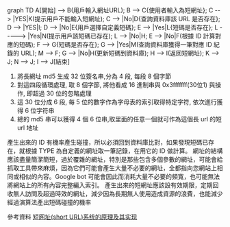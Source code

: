 <div class="mermaid">
  graph TD
    A[開始] --> B(用戶輸入網址URL);
    B --> C{使用者輸入為短網址};
    C --> |YES|K(提示用戶不能輸入短網址);
    C --> |No|D{查詢資料庫該 URL 是否存在};
    D --> |YES|I;
    D --> |No|E{用戶選擇自定義短碼};
    E --> |Yes|L{短碼是否存在};
    L -----> |Yes|N(提示用戶該短碼已存在);
    L --> |No|H;
    E --> |No|F(根據 ID 計算對應的短碼);
    F --> G{短碼是否存在};
    G --> |Yes|M(查詢資料庫獲得一筆對應 ID 紀錄的 URL);
    M --> F;
    G --> |No|H(更新短碼到資料庫);
    H --> I(返回短網址);
    K --> J;
    N --> J;
    I --> J[結束]
</div>

1. 將長網址 md5 生成 32 位簽名串,分為 4 段, 每段 8 個字節
2. 對這四段循環處理, 取 8 個字節, 將他看成 16 進制串與 0x3fffffff(30位1) 與操作, 即超過 30 位的忽略處理
3. 這 30 位分成 6 段, 每 5 位的數字作為字母表的索引取得特定字符, 依次進行獲得 6 位字符串
4. 總的 md5 串可以獲得 4 個 6 位串,取里面的任意一個就可作為這個長 url 的短 url 地址

產生出來的 ID 有機率產生碰撞，所以必須回到資料庫比對，如果發現短碼已存在，就根據 TYPE 為自定義的網址取一筆記錄，在用它的 ID 做計算。
網址的結構應該盡量簡潔簡短，過於覆雜的網址，特別是那些包含多個參數的網址，可能會給抓取工具帶來麻煩，因為它們可能會產生大量不必要的網址，全都指向您網站上相同或相似的內容。Google bot 可能會因此而消耗大量不必要的頻寬，也可能無法將網站上的所有內容完整編入索引。
產生出來的短網址應該設有效期限，定期回收無人訪問及超過時效的網址，減少因為長期無人使用造成資源的浪費，也能減少經過演算法產出短碼碰撞的機率

參考資料
[短网址(short URL)系统的原理及其实现](https://hufangyun.com/2017/short-url/?hmsr=toutiao.io&utm_medium=toutiao.io&utm_source=toutiao.io)
